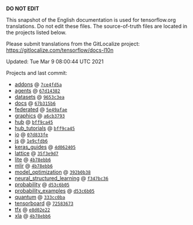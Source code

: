 __DO NOT EDIT__

This snapshot of the English documentation is used for tensorflow.org
translations. Do not edit these files. The source-of-truth files are located in
the projects listed below.

Please submit translations from the GitLocalize project: https://gitlocalize.com/tensorflow/docs-l10n

Updated: Tue Mar  9 08:00:44 UTC 2021

Projects and last commit:

- [addons](https://github.com/tensorflow/addons/tree/master/docs) @ <a href='https://github.com/tensorflow/addons/commit/7ce4fd5a8cf7a826a7117bda6ccd78db8d974f7d'><code>7ce4fd5a</code></a>
- [agents](https://github.com/tensorflow/agents/tree/master/docs) @ <a href='https://github.com/tensorflow/agents/commit/67d143829e4f5edbdf64beb4f9f9022479948467'><code>67d14382</code></a>
- [datasets](https://github.com/tensorflow/datasets/tree/master/docs) @ <a href='https://github.com/tensorflow/datasets/commit/9653c3eaeb4f320cf50034543925061e0e5c98a3'><code>9653c3ea</code></a>
- [docs](https://github.com/tensorflow/docs/tree/master/site/en) @ <a href='https://github.com/tensorflow/docs/commit/67b315b6bfa13cf6f6d42d4c9fdecc7fa1502c04'><code>67b315b6</code></a>
- [federated](https://github.com/tensorflow/federated/tree/master/docs) @ <a href='https://github.com/tensorflow/federated/commit/5e49afae1f5e4e937da94d1f3544feb39de9fd2b'><code>5e49afae</code></a>
- [graphics](https://github.com/tensorflow/graphics/tree/master/tensorflow_graphics/g3doc) @ <a href='https://github.com/tensorflow/graphics/commit/a6cb379304eb89f8da74be08502ec9a6181afc61'><code>a6cb3793</code></a>
- [hub](https://github.com/tensorflow/hub/tree/master/docs) @ <a href='https://github.com/tensorflow/hub/commit/bff9ca45355d17389cc30f3bf20953e1563bd908'><code>bff9ca45</code></a>
- [hub_tutorials](https://github.com/tensorflow/hub/tree/master/examples/colab) @ <a href='https://github.com/tensorflow/hub/commit/bff9ca45355d17389cc30f3bf20953e1563bd908'><code>bff9ca45</code></a>
- [io](https://github.com/tensorflow/io/tree/master/docs) @ <a href='https://github.com/tensorflow/io/commit/07d833fe256b7daa3bba3f4a7e6bc53e6c05fdee'><code>07d833fe</code></a>
- [js](https://github.com/tensorflow/tfjs-website/tree/master/docs) @ <a href='https://github.com/tensorflow/tfjs-website/commit/1e9cfdb65a3c7d70938dbd19ef865e472683fe5b'><code>1e9cfdb6</code></a>
- [keras_guides](https://github.com/tensorflow/docs/tree/snapshot-keras/site/en/guide/keras) @ <a href='https://github.com/tensorflow/docs/commit/4d0624057a58baea46ef0f702a85ed49528a5981'><code>4d062405</code></a>
- [lattice](https://github.com/tensorflow/lattice/tree/master/docs) @ <a href='https://github.com/tensorflow/lattice/commit/35f3e9d7da7f90a700d7a903e1818e82965f245c'><code>35f3e9d7</code></a>
- [lite](https://github.com/tensorflow/tensorflow/tree/master/tensorflow/lite/g3doc) @ <a href='https://github.com/tensorflow/tensorflow/commit/4b78ebb6f0b8de34df0a7996214934fff5a08cbf'><code>4b78ebb6</code></a>
- [mlir](https://github.com/tensorflow/tensorflow/tree/master/tensorflow/compiler/mlir/g3doc) @ <a href='https://github.com/tensorflow/tensorflow/commit/4b78ebb6f0b8de34df0a7996214934fff5a08cbf'><code>4b78ebb6</code></a>
- [model_optimization](https://github.com/tensorflow/model-optimization/tree/master/tensorflow_model_optimization/g3doc) @ <a href='https://github.com/tensorflow/model-optimization/commit/392b0b38b8398b51427edb82f9fab053ea7df1f0'><code>392b0b38</code></a>
- [neural_structured_learning](https://github.com/tensorflow/neural-structured-learning/tree/master/g3doc) @ <a href='https://github.com/tensorflow/neural-structured-learning/commit/f347bc36f4c6d3b190e16441dc092a9300c325dd'><code>f347bc36</code></a>
- [probability](https://github.com/tensorflow/probability/tree/master/tensorflow_probability/g3doc) @ <a href='https://github.com/tensorflow/probability/commit/d53c6b05be3eb628167b3f22f8b50ee4b242dfeb'><code>d53c6b05</code></a>
- [probability_examples](https://github.com/tensorflow/probability/tree/master/tensorflow_probability/examples/jupyter_notebooks) @ <a href='https://github.com/tensorflow/probability/commit/d53c6b05be3eb628167b3f22f8b50ee4b242dfeb'><code>d53c6b05</code></a>
- [quantum](https://github.com/tensorflow/quantum/tree/master/docs) @ <a href='https://github.com/tensorflow/quantum/commit/333cc0ba3bd2d88f1de7b27831f0b9960fa718e4'><code>333cc0ba</code></a>
- [tensorboard](https://github.com/tensorflow/tensorboard/tree/master/docs) @ <a href='https://github.com/tensorflow/tensorboard/commit/72583673858ddcdcf591a26adab87a848bbb6ea1'><code>72583673</code></a>
- [tfx](https://github.com/tensorflow/tfx/tree/master/docs) @ <a href='https://github.com/tensorflow/tfx/commit/e8d02e2228ec96d8f9eaf9ad90f2211bded382d3'><code>e8d02e22</code></a>
- [xla](https://github.com/tensorflow/tensorflow/tree/master/tensorflow/compiler/xla/g3doc) @ <a href='https://github.com/tensorflow/tensorflow/commit/4b78ebb6f0b8de34df0a7996214934fff5a08cbf'><code>4b78ebb6</code></a>

